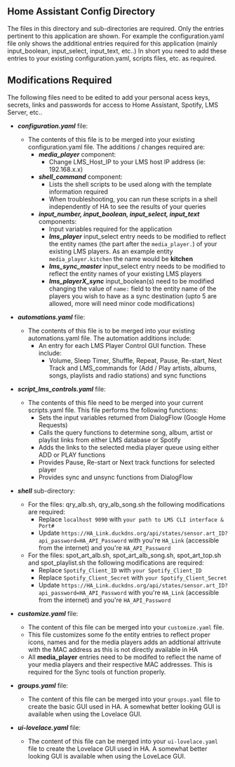 ## Home Assistant Config Directory
The files in this directory and sub-directories are required.  Only the entries pertinent to this application are shown.  For example the configuration.yaml file only shows the additional entries required for this application (mainly input_boolean, input_select, input_text, etc..)
In short you need to add these entries to your existing configuration.yaml, scripts files, etc. as required.

## Modifications Required
The following files need to be edited to add your personal acess keys, secrets, links and passwords for access to Home Assistant, Spotify, LMS Server, etc..
- **_configuration.yaml_** file:
  - The contents of this file is to be merged into your existing configuration.yaml file.  The additions / changes required are:
    - **_media_player_** component:
      - Change LMS_Host_IP to your LMS host IP address (ie: 192.168.x.x)
    - **_shell_command_** component:
      - Lists the shell scripts to be used along with the template information required
      - When troubleshooting, you can run these scripts in a shell independently of HA to see the results of your queries
    - **_input_number, input_boolean, input_select, input_text_** components:
      - Input variables required for the application
      - **_lms_player_** input_select entry needs to be modified to reflect the entity names (the part after the `media_player.`) of your existing LMS players.  As an example entity `media_player.kitchen` the name would be **kitchen**
      - **_lms_sync_master_** input_select entry needs to be modified to reflect the entity names of your existing LMS players
      - **_lms_playerX_sync_** input_boolean(s) need to be modified changing the value of `name:` field to the entity name of the players you wish to have as a sync destination (upto 5 are allowed, more will need minor code modifications) 
      
- **_automations.yaml_** file:
  - The contents of this file is to be merged into your existing automations.yaml file.  The automation additions include:
    - An entry for each LMS Player Control GUI function.  These include:
        - Volume, Sleep Timer, Shuffle, Repeat, Pause, Re-start, Next Track and LMS_commands for (Add / Play artists, albums, songs, playlists and radio stations) and sync functions
- **_script_lms_controls.yaml_** file:
  - The contents of this file need to be merged into your current scripts.yaml file.  This file performs the following functions:
    - Sets the input variables returned from DialogFlow (Google Home Requests)
    - Calls the query functions to determine song, album, artist or playlist links from either LMS database or Spotify
    - Adds the links to the selected media player queue using either ADD or PLAY functions
    - Provides Pause, Re-start or Next track functions for selected player
	- Provides sync and unsync functions from DialogFlow
- **_shell_** sub-directory:
  - For the files:  qry_alb.sh, qry_alb_song.sh the following modifications are required:
    - Replace `localhost 9090` with `your path to LMS CLI interface & Port#`
    - Update `https://HA_Link.duckdns.org/api/states/sensor.art_ID?api_password=HA_API_Password` with you're `HA_Link` (accessible from the internet) and you're `HA_API_Password`
  - For the files:  spot_art_alb.sh, spot_art_alb_song.sh, spot_art_top.sh and spot_playlist.sh the following modifications are required:
    - Replace `Spotify_Client_ID` with `your Spotify_Client_ID`
    - Replace `Spotify_Client_Secret` with `your Spotify_Client_Secret`
    - Update `https://HA_Link.duckdns.org/api/states/sensor.art_ID?api_password=HA_API_Password` with you're `HA_Link` (accessible from the internet) and you're `HA_API_Password`
- **_customize.yaml_** file:
  - The content of this file can be merged into your `customize.yaml` file.
  - This file customizes some fo the entity entries to reflect proper icons, names and for the media players adds an addtional attrivute with the MAC address as this is not directly available in HA
  - All **media_player** entries need to be modifed to reflect the name of your media players and their respective MAC addresses.  This is required for the Sync tools ot function properly.
- **_groups.yaml_** file:
  - The content of this file can be merged into your `groups.yaml` file to create the basic GUI used in HA.  A somewhat better looking GUI is available when using the Lovelace GUI.
- **_ui-lovelace.yaml_** file:
  - The content of this file can be merged into your `ui-lovelace.yaml` file to create the Lovelace GUI used in HA.  A somewhat better looking GUI is available when using the LoveLace GUI.

